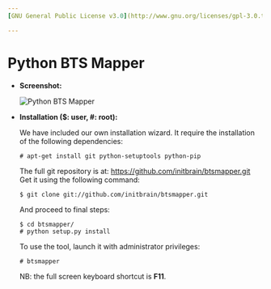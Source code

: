 ```yaml
---
[GNU General Public License v3.0](http://www.gnu.org/licenses/gpl-3.0.txt)

---
```


Python BTS Mapper
=================

*   **Screenshot:**

    ![Python BTS Mapper](https://raw.github.com/initbrain/btsmapper/master/btsmapper/images/screenshot.png)


*   **Installation ($: user, #: root):**

    We have included our own installation wizard.
    It require the installation of the following dependencies:

        # apt-get install git python-setuptools python-pip

    The full git repository is at: <https://github.com/initbrain/btsmapper.git>
    Get it using the following command:

        $ git clone git://github.com/initbrain/btsmapper.git

    And proceed to final steps:

        $ cd btsmapper/
        # python setup.py install

    To use the tool, launch it with administrator privileges:

        # btsmapper

    NB: the full screen keyboard shortcut is **F11**.
